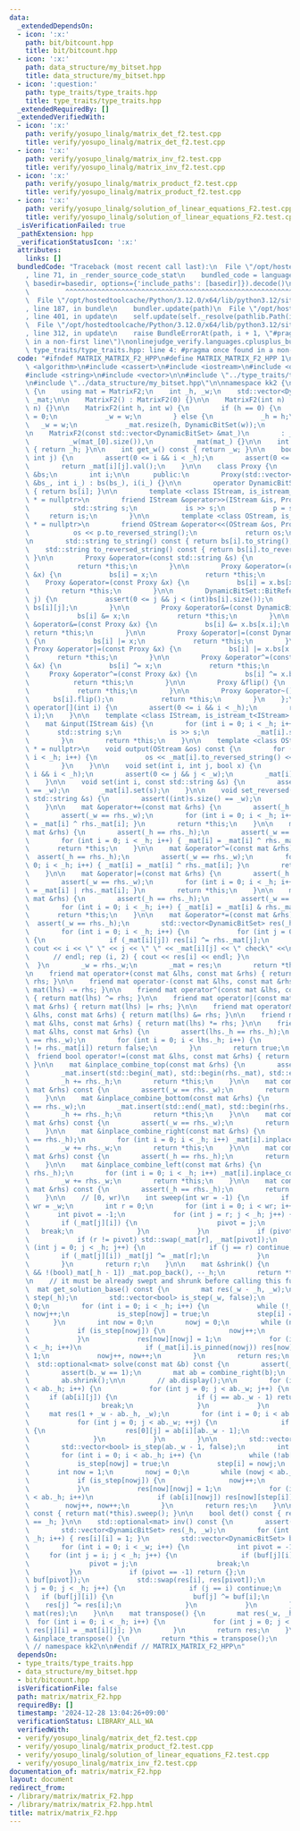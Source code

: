 ```yaml
---
data:
  _extendedDependsOn:
  - icon: ':x:'
    path: bit/bitcount.hpp
    title: bit/bitcount.hpp
  - icon: ':x:'
    path: data_structure/my_bitset.hpp
    title: data_structure/my_bitset.hpp
  - icon: ':question:'
    path: type_traits/type_traits.hpp
    title: type_traits/type_traits.hpp
  _extendedRequiredBy: []
  _extendedVerifiedWith:
  - icon: ':x:'
    path: verify/yosupo_linalg/matrix_det_f2.test.cpp
    title: verify/yosupo_linalg/matrix_det_f2.test.cpp
  - icon: ':x:'
    path: verify/yosupo_linalg/matrix_inv_f2.test.cpp
    title: verify/yosupo_linalg/matrix_inv_f2.test.cpp
  - icon: ':x:'
    path: verify/yosupo_linalg/matrix_product_f2.test.cpp
    title: verify/yosupo_linalg/matrix_product_f2.test.cpp
  - icon: ':x:'
    path: verify/yosupo_linalg/solution_of_linear_equations_F2.test.cpp
    title: verify/yosupo_linalg/solution_of_linear_equations_F2.test.cpp
  _isVerificationFailed: true
  _pathExtension: hpp
  _verificationStatusIcon: ':x:'
  attributes:
    links: []
  bundledCode: "Traceback (most recent call last):\n  File \"/opt/hostedtoolcache/Python/3.12.0/x64/lib/python3.12/site-packages/onlinejudge_verify/documentation/build.py\"\
    , line 71, in _render_source_code_stat\n    bundled_code = language.bundle(stat.path,\
    \ basedir=basedir, options={'include_paths': [basedir]}).decode()\n          \
    \         ^^^^^^^^^^^^^^^^^^^^^^^^^^^^^^^^^^^^^^^^^^^^^^^^^^^^^^^^^^^^^^^^^^^^^^^^^^^^^^^^^\n\
    \  File \"/opt/hostedtoolcache/Python/3.12.0/x64/lib/python3.12/site-packages/onlinejudge_verify/languages/cplusplus.py\"\
    , line 187, in bundle\n    bundler.update(path)\n  File \"/opt/hostedtoolcache/Python/3.12.0/x64/lib/python3.12/site-packages/onlinejudge_verify/languages/cplusplus_bundle.py\"\
    , line 401, in update\n    self.update(self._resolve(pathlib.Path(included), included_from=path))\n\
    \  File \"/opt/hostedtoolcache/Python/3.12.0/x64/lib/python3.12/site-packages/onlinejudge_verify/languages/cplusplus_bundle.py\"\
    , line 312, in update\n    raise BundleErrorAt(path, i + 1, \"#pragma once found\
    \ in a non-first line\")\nonlinejudge_verify.languages.cplusplus_bundle.BundleErrorAt:\
    \ type_traits/type_traits.hpp: line 4: #pragma once found in a non-first line\n"
  code: "#ifndef MATRIX_MATRIX_F2_HPP\n#define MATRIX_MATRIX_F2_HPP 1\n\n#include\
    \ <algorithm>\n#include <cassert>\n#include <iostream>\n#include <optional>\n\
    #include <string>\n#include <vector>\n\n#include \"../type_traits/type_traits.hpp\"\
    \n#include \"../data_structure/my_bitset.hpp\"\n\nnamespace kk2 {\n\nstruct MatrixF2\
    \ {\n    using mat = MatrixF2;\n    int _h, _w;\n    std::vector<DynamicBitSet>\
    \ _mat;\n\n    MatrixF2() : MatrixF2(0) {}\n\n    MatrixF2(int n) : MatrixF2(n,\
    \ n) {}\n\n    MatrixF2(int h, int w) {\n        if (h == 0) {\n            _h\
    \ = 0;\n            _w = w;\n        } else {\n            _h = h;\n         \
    \   _w = w;\n            _mat.resize(h, DynamicBitSet(w));\n        }\n    }\n\
    \n    MatrixF2(const std::vector<DynamicBitSet> &mat_)\n        : _h(mat_.size()),\n\
    \          _w(mat_[0].size()),\n          _mat(mat_) {}\n\n    int get_h() const\
    \ { return _h; }\n\n    int get_w() const { return _w; }\n\n    bool at(int i,\
    \ int j) {\n        assert(0 <= i && i < _h);\n        assert(0 <= j && j < _w);\n\
    \        return _mat[i][j].val();\n    }\n\n    class Proxy {\n        std::vector<DynamicBitSet>\
    \ &bs;\n        int i;\n\n      public:\n        Proxy(std::vector<DynamicBitSet>\
    \ &bs_, int i_) : bs(bs_), i(i_) {}\n\n        operator DynamicBitSet() const\
    \ { return bs[i]; }\n\n        template <class IStream, is_istream_t<IStream>\
    \ * = nullptr>\n        friend IStream &operator>>(IStream &is, Proxy p) {\n \
    \           std::string s;\n            is >> s;\n            p = s;\n       \
    \     return is;\n        }\n\n        template <class OStream, is_ostream_t<OStream>\
    \ * = nullptr>\n        friend OStream &operator<<(OStream &os, Proxy p) {\n \
    \           os << p.to_reversed_string();\n            return os;\n        }\n\
    \n        std::string to_string() const { return bs[i].to_string(); }\n\n    \
    \    std::string to_reversed_string() const { return bs[i].to_reversed_string();\
    \ }\n\n        Proxy &operator=(const std::string &s) {\n            bs[i].set_reversed(s);\n\
    \            return *this;\n        }\n\n        Proxy &operator=(const DynamicBitSet\
    \ &x) {\n            bs[i] = x;\n            return *this;\n        }\n\n    \
    \    Proxy &operator=(const Proxy &x) {\n            bs[i] = x.bs[x.i];\n    \
    \        return *this;\n        }\n\n        DynamicBitSet::BitReference operator[](int\
    \ j) {\n            assert(0 <= j && j < (int)bs[i].size());\n            return\
    \ bs[i][j];\n        }\n\n        Proxy &operator&=(const DynamicBitSet &x) {\n\
    \            bs[i] &= x;\n            return *this;\n        }\n\n        Proxy\
    \ &operator&=(const Proxy &x) {\n            bs[i] &= x.bs[x.i];\n           \
    \ return *this;\n        }\n\n        Proxy &operator|=(const DynamicBitSet &x)\
    \ {\n            bs[i] |= x;\n            return *this;\n        }\n\n       \
    \ Proxy &operator|=(const Proxy &x) {\n            bs[i] |= x.bs[x.i];\n     \
    \       return *this;\n        }\n\n        Proxy &operator^=(const DynamicBitSet\
    \ &x) {\n            bs[i] ^= x;\n            return *this;\n        }\n\n   \
    \     Proxy &operator^=(const Proxy &x) {\n            bs[i] ^= x.bs[x.i];\n \
    \           return *this;\n        }\n\n        Proxy &flip() {\n            bs[i].flip();\n\
    \            return *this;\n        }\n\n        Proxy &operator~() {\n      \
    \      bs[i].flip();\n            return *this;\n        }\n    };\n\n    Proxy\
    \ operator[](int i) {\n        assert(0 <= i && i < _h);\n        return Proxy(_mat,\
    \ i);\n    }\n\n    template <class IStream, is_istream_t<IStream> * = nullptr>\n\
    \    mat &input(IStream &is) {\n        for (int i = 0; i < _h; i++) {\n     \
    \       std::string s;\n            is >> s;\n            _mat[i].set_reversed(s);\n\
    \        }\n        return *this;\n    }\n\n    template <class OStream, is_ostream_t<OStream>\
    \ * = nullptr>\n    void output(OStream &os) const {\n        for (int i = 0;\
    \ i < _h; i++) {\n            os << _mat[i].to_reversed_string() << \"\\n\";\n\
    \        }\n    }\n\n    void set(int i, int j, bool x) {\n        assert(0 <=\
    \ i && i < _h);\n        assert(0 <= j && j < _w);\n        _mat[i].set(j, x);\n\
    \    }\n\n    void set(int i, const std::string &s) {\n        assert((int)s.size()\
    \ == _w);\n        _mat[i].set(s);\n    }\n\n    void set_reversed(int i, const\
    \ std::string &s) {\n        assert((int)s.size() == _w);\n        _mat[i].set_reversed(s);\n\
    \    }\n\n    mat &operator+=(const mat &rhs) {\n        assert(_h == rhs._h);\n\
    \        assert(_w == rhs._w);\n        for (int i = 0; i < _h; i++) { _mat[i]\
    \ = _mat[i] ^ rhs._mat[i]; }\n        return *this;\n    }\n\n    mat &operator-=(const\
    \ mat &rhs) {\n        assert(_h == rhs._h);\n        assert(_w == rhs._w);\n\
    \        for (int i = 0; i < _h; i++) { _mat[i] = _mat[i] ^ rhs._mat[i]; }\n \
    \       return *this;\n    }\n\n    mat &operator^=(const mat &rhs) {\n      \
    \  assert(_h == rhs._h);\n        assert(_w == rhs._w);\n        for (int i =\
    \ 0; i < _h; i++) { _mat[i] = _mat[i] ^ rhs._mat[i]; }\n        return *this;\n\
    \    }\n\n    mat &operator|=(const mat &rhs) {\n        assert(_h == rhs._h);\n\
    \        assert(_w == rhs._w);\n        for (int i = 0; i < _h; i++) { _mat[i]\
    \ = _mat[i] | rhs._mat[i]; }\n        return *this;\n    }\n\n    mat &operator&=(const\
    \ mat &rhs) {\n        assert(_h == rhs._h);\n        assert(_w == rhs._w);\n\
    \        for (int i = 0; i < _h; i++) { _mat[i] = _mat[i] & rhs._mat[i]; }\n \
    \       return *this;\n    }\n\n    mat &operator*=(const mat &rhs) {\n      \
    \  assert(_w == rhs._h);\n        std::vector<DynamicBitSet> res(_h, DynamicBitSet(rhs._w));\n\
    \        for (int i = 0; i < _h; i++) {\n            for (int j = 0; j < _w; j++)\
    \ {\n                if (_mat[i][j]) res[i] ^= rhs._mat[j];\n                //\
    \ cout << i << \" \" << j << \" \" << _mat[i][j] << \" check\" <<\n          \
    \      // endl; rep (i, 2) { cout << res[i] << endl; }\n            }\n      \
    \  }\n        _w = rhs._w;\n        _mat = res;\n        return *this;\n    }\n\
    \n    friend mat operator+(const mat &lhs, const mat &rhs) { return mat(lhs) +=\
    \ rhs; }\n\n    friend mat operator-(const mat &lhs, const mat &rhs) { return\
    \ mat(lhs) -= rhs; }\n\n    friend mat operator^(const mat &lhs, const mat &rhs)\
    \ { return mat(lhs) ^= rhs; }\n\n    friend mat operator|(const mat &lhs, const\
    \ mat &rhs) { return mat(lhs) |= rhs; }\n\n    friend mat operator&(const mat\
    \ &lhs, const mat &rhs) { return mat(lhs) &= rhs; }\n\n    friend mat operator*(const\
    \ mat &lhs, const mat &rhs) { return mat(lhs) *= rhs; }\n\n    friend bool operator==(const\
    \ mat &lhs, const mat &rhs) {\n        assert(lhs._h == rhs._h);\n        assert(lhs._w\
    \ == rhs._w);\n        for (int i = 0; i < lhs._h; i++) {\n            if (lhs._mat[i]\
    \ != rhs._mat[i]) return false;\n        }\n        return true;\n    }\n\n  \
    \  friend bool operator!=(const mat &lhs, const mat &rhs) { return !(lhs == rhs);\
    \ }\n\n    mat &inplace_combine_top(const mat &rhs) {\n        assert(_w == rhs._w);\n\
    \        _mat.insert(std::begin(_mat), std::begin(rhs._mat), std::end(rhs._mat));\n\
    \        _h += rhs._h;\n        return *this;\n    }\n\n    mat combine_top(const\
    \ mat &rhs) const {\n        assert(_w == rhs._w);\n        return mat(_mat).inplace_combine_top(rhs);\n\
    \    }\n\n    mat &inplace_combine_bottom(const mat &rhs) {\n        assert(_w\
    \ == rhs._w);\n        _mat.insert(std::end(_mat), std::begin(rhs._mat), std::end(rhs._mat));\n\
    \        _h += rhs._h;\n        return *this;\n    }\n\n    mat combine_bottom(const\
    \ mat &rhs) const {\n        assert(_w == rhs._w);\n        return mat(_mat).inplace_combine_bottom(rhs);\n\
    \    }\n\n    mat &inplace_combine_right(const mat &rhs) {\n        assert(_h\
    \ == rhs._h);\n        for (int i = 0; i < _h; i++) _mat[i].inplace_combine_top(rhs._mat[i]);\n\
    \        _w += rhs._w;\n        return *this;\n    }\n\n    mat combine_right(const\
    \ mat &rhs) const {\n        assert(_h == rhs._h);\n        return mat(_mat).inplace_combine_right(rhs);\n\
    \    }\n\n    mat &inplace_combine_left(const mat &rhs) {\n        assert(_h ==\
    \ rhs._h);\n        for (int i = 0; i < _h; i++) _mat[i].inplace_combine_bottom(rhs._mat[i]);\n\
    \        _w += rhs._w;\n        return *this;\n    }\n\n    mat combine_left(const\
    \ mat &rhs) const {\n        assert(_h == rhs._h);\n        return mat(_mat).inplace_combine_left(rhs);\n\
    \    }\n\n    // [0, wr)\n    int sweep(int wr = -1) {\n        if (wr == -1)\
    \ wr = _w;\n        int r = 0;\n        for (int i = 0; i < wr; i++) {\n     \
    \       int pivot = -1;\n            for (int j = r; j < _h; j++) {\n        \
    \        if (_mat[j][i]) {\n                    pivot = j;\n                 \
    \   break;\n                }\n            }\n            if (pivot == -1) continue;\n\
    \            if (r != pivot) std::swap(_mat[r], _mat[pivot]);\n            for\
    \ (int j = 0; j < _h; j++) {\n                if (j == r) continue;\n        \
    \        if (_mat[j][i]) _mat[j] ^= _mat[r];\n            }\n            r++;\n\
    \        }\n        return r;\n    }\n\n    mat &shrink() {\n        while (_h\
    \ && !(bool)_mat[_h - 1]) _mat.pop_back(), --_h;\n        return *this;\n    }\n\
    \n    // it must be already swept and shrunk before calling this function\n  \
    \  mat get_solution_base() const {\n        mat res(_w - _h, _w);\n        std::vector<int>\
    \ step(_h);\n        std::vector<bool> is_step(_w, false);\n        int nowj =\
    \ 0;\n        for (int i = 0; i < _h; i++) {\n            while (!_mat[i].is_pinned(nowj))\
    \ nowj++;\n            is_step[nowj] = true;\n            step[i] = nowj;\n  \
    \      }\n        int now = 0;\n        nowj = 0;\n        while (nowj < _w) {\n\
    \            if (is_step[nowj]) {\n                nowj++;\n                continue;\n\
    \            }\n            res[now][nowj] = 1;\n            for (int i = 0; i\
    \ < _h; i++)\n                if (_mat[i].is_pinned(nowj)) res[now][step[i]] =\
    \ 1;\n            nowj++, now++;\n        }\n        return res;\n    }\n\n  \
    \  std::optional<mat> solve(const mat &b) const {\n        assert(_h == b._h);\n\
    \        assert(b._w == 1);\n        mat ab = combine_right(b);\n        ab.sweep();\n\
    \        ab.shrink();\n\n        // ab.display();\n\n        for (int i = 0; i\
    \ < ab._h; i++) {\n            for (int j = 0; j < ab._w; j++) {\n           \
    \     if (ab[i][j]) {\n                    if (j == ab._w - 1) return {};\n  \
    \                  break;\n                }\n            }\n        }\n\n   \
    \     mat res(1 + _w - ab._h, _w);\n        for (int i = 0; i < ab._h; ++i) {\n\
    \            for (int j = 0; j < ab._w; ++j) {\n                if (ab[i][j])\
    \ {\n                    res[0][j] = ab[i][ab._w - 1];\n                    break;\n\
    \                }\n            }\n        }\n\n        std::vector<int> step(ab._h);\n\
    \        std::vector<bool> is_step(ab._w - 1, false);\n        int nowj = 0;\n\
    \        for (int i = 0; i < ab._h; i++) {\n            while (!ab[i][nowj]) nowj++;\n\
    \            is_step[nowj] = true;\n            step[i] = nowj;\n        }\n \
    \       int now = 1;\n        nowj = 0;\n        while (nowj < ab._w - 1) {\n\
    \            if (is_step[nowj]) {\n                nowj++;\n                continue;\n\
    \            }\n            res[now][nowj] = 1;\n            for (int i = 0; i\
    \ < ab._h; i++)\n                if (ab[i][nowj]) res[now][step[i]] = 1;\n   \
    \         nowj++, now++;\n        }\n        return res;\n    }\n\n    int rank()\
    \ const { return mat(*this).sweep(); }\n\n    bool det() const { return rank()\
    \ == _h; }\n\n    std::optional<mat> inv() const {\n        assert(_h == _w);\n\
    \        std::vector<DynamicBitSet> res(_h, _w);\n        for (int i = 0; i <\
    \ _h; i++) { res[i][i] = 1; }\n        std::vector<DynamicBitSet> buf(_mat);\n\
    \        for (int i = 0; i < _w; i++) {\n            int pivot = -1;\n       \
    \     for (int j = i; j < _h; j++) {\n                if (buf[j][i]) {\n     \
    \               pivot = j;\n                    break;\n                }\n  \
    \          }\n            if (pivot == -1) return {};\n            std::swap(buf[i],\
    \ buf[pivot]);\n            std::swap(res[i], res[pivot]);\n            for (int\
    \ j = 0; j < _h; j++) {\n                if (j == i) continue;\n             \
    \   if (buf[j][i]) {\n                    buf[j] ^= buf[i];\n                \
    \    res[j] ^= res[i];\n                }\n            }\n        }\n        return\
    \ mat(res);\n    }\n\n    mat transpose() {\n        mat res(_w, _h);\n      \
    \  for (int i = 0; i < _h; i++) {\n            for (int j = 0; j < _w; j++) {\
    \ res[j][i] = _mat[i][j]; }\n        }\n        return res;\n    }\n\n    mat\
    \ &inplace_transpose() {\n        return *this = transpose();\n    }\n};\n\n}\
    \ // namespace kk2\n\n#endif // MATRIX_MATRIX_F2_HPP\n"
  dependsOn:
  - type_traits/type_traits.hpp
  - data_structure/my_bitset.hpp
  - bit/bitcount.hpp
  isVerificationFile: false
  path: matrix/matrix_F2.hpp
  requiredBy: []
  timestamp: '2024-12-28 13:04:26+09:00'
  verificationStatus: LIBRARY_ALL_WA
  verifiedWith:
  - verify/yosupo_linalg/matrix_det_f2.test.cpp
  - verify/yosupo_linalg/matrix_product_f2.test.cpp
  - verify/yosupo_linalg/solution_of_linear_equations_F2.test.cpp
  - verify/yosupo_linalg/matrix_inv_f2.test.cpp
documentation_of: matrix/matrix_F2.hpp
layout: document
redirect_from:
- /library/matrix/matrix_F2.hpp
- /library/matrix/matrix_F2.hpp.html
title: matrix/matrix_F2.hpp
---
```

